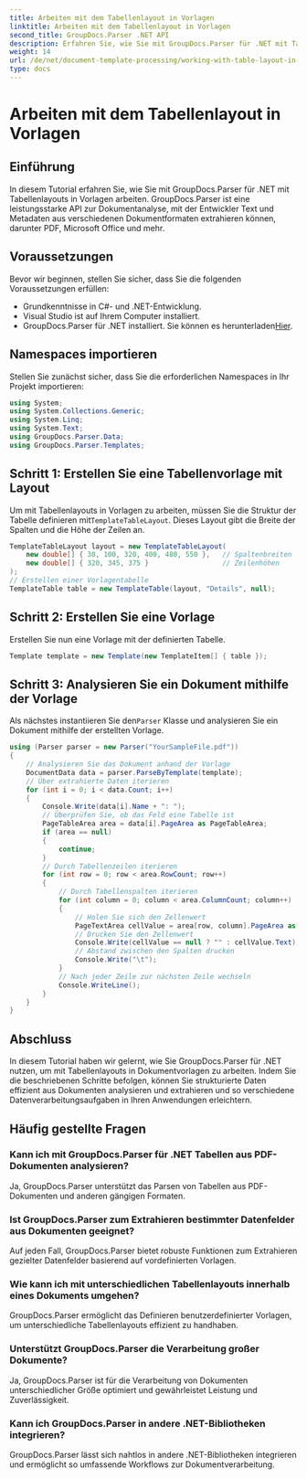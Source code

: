 ```yaml
---
title: Arbeiten mit dem Tabellenlayout in Vorlagen
linktitle: Arbeiten mit dem Tabellenlayout in Vorlagen
second_title: GroupDocs.Parser .NET API
description: Erfahren Sie, wie Sie mit GroupDocs.Parser für .NET mit Tabellenlayouts in Vorlagen arbeiten. Extrahieren Sie strukturierte Daten effizient aus Dokumenten.
weight: 14
url: /de/net/document-template-processing/working-with-table-layout-in-templates/
type: docs
---
```

# Arbeiten mit dem Tabellenlayout in Vorlagen

## Einführung
In diesem Tutorial erfahren Sie, wie Sie mit GroupDocs.Parser für .NET mit Tabellenlayouts in Vorlagen arbeiten. GroupDocs.Parser ist eine leistungsstarke API zur Dokumentanalyse, mit der Entwickler Text und Metadaten aus verschiedenen Dokumentformaten extrahieren können, darunter PDF, Microsoft Office und mehr.
## Voraussetzungen
Bevor wir beginnen, stellen Sie sicher, dass Sie die folgenden Voraussetzungen erfüllen:
- Grundkenntnisse in C#- und .NET-Entwicklung.
- Visual Studio ist auf Ihrem Computer installiert.
-  GroupDocs.Parser für .NET installiert. Sie können es herunterladen[Hier](https://releases.groupdocs.com/parser/net/).

## Namespaces importieren
Stellen Sie zunächst sicher, dass Sie die erforderlichen Namespaces in Ihr Projekt importieren:
```csharp
using System;
using System.Collections.Generic;
using System.Linq;
using System.Text;
using GroupDocs.Parser.Data;
using GroupDocs.Parser.Templates;
```
## Schritt 1: Erstellen Sie eine Tabellenvorlage mit Layout
Um mit Tabellenlayouts in Vorlagen zu arbeiten, müssen Sie die Struktur der Tabelle definieren mit`TemplateTableLayout`. Dieses Layout gibt die Breite der Spalten und die Höhe der Zeilen an.
```csharp
TemplateTableLayout layout = new TemplateTableLayout(
    new double[] { 30, 100, 320, 400, 480, 550 },   // Spaltenbreiten
    new double[] { 320, 345, 375 }                  // Zeilenhöhen
);
// Erstellen einer Vorlagentabelle
TemplateTable table = new TemplateTable(layout, "Details", null);
```
## Schritt 2: Erstellen Sie eine Vorlage
Erstellen Sie nun eine Vorlage mit der definierten Tabelle.
```csharp
Template template = new Template(new TemplateItem[] { table });
```
## Schritt 3: Analysieren Sie ein Dokument mithilfe der Vorlage
 Als nächstes instantiieren Sie den`Parser` Klasse und analysieren Sie ein Dokument mithilfe der erstellten Vorlage.
```csharp
using (Parser parser = new Parser("YourSampleFile.pdf"))
{
    // Analysieren Sie das Dokument anhand der Vorlage
    DocumentData data = parser.ParseByTemplate(template);
    // Über extrahierte Daten iterieren
    for (int i = 0; i < data.Count; i++)
    {
        Console.Write(data[i].Name + ": ");
        // Überprüfen Sie, ob das Feld eine Tabelle ist
        PageTableArea area = data[i].PageArea as PageTableArea;
        if (area == null)
        {
            continue;
        }
        // Durch Tabellenzeilen iterieren
        for (int row = 0; row < area.RowCount; row++)
        {
            // Durch Tabellenspalten iterieren
            for (int column = 0; column < area.ColumnCount; column++)
            {
                // Holen Sie sich den Zellenwert
                PageTextArea cellValue = area[row, column].PageArea as PageTextArea;
                // Drucken Sie den Zellenwert
                Console.Write(cellValue == null ? "" : cellValue.Text);
                // Abstand zwischen den Spalten drucken
                Console.Write("\t");
            }
            // Nach jeder Zeile zur nächsten Zeile wechseln
            Console.WriteLine();
        }
    }
}
```

## Abschluss
In diesem Tutorial haben wir gelernt, wie Sie GroupDocs.Parser für .NET nutzen, um mit Tabellenlayouts in Dokumentvorlagen zu arbeiten. Indem Sie die beschriebenen Schritte befolgen, können Sie strukturierte Daten effizient aus Dokumenten analysieren und extrahieren und so verschiedene Datenverarbeitungsaufgaben in Ihren Anwendungen erleichtern.

## Häufig gestellte Fragen
### Kann ich mit GroupDocs.Parser für .NET Tabellen aus PDF-Dokumenten analysieren?
Ja, GroupDocs.Parser unterstützt das Parsen von Tabellen aus PDF-Dokumenten und anderen gängigen Formaten.
### Ist GroupDocs.Parser zum Extrahieren bestimmter Datenfelder aus Dokumenten geeignet?
Auf jeden Fall, GroupDocs.Parser bietet robuste Funktionen zum Extrahieren gezielter Datenfelder basierend auf vordefinierten Vorlagen.
### Wie kann ich mit unterschiedlichen Tabellenlayouts innerhalb eines Dokuments umgehen?
GroupDocs.Parser ermöglicht das Definieren benutzerdefinierter Vorlagen, um unterschiedliche Tabellenlayouts effizient zu handhaben.
### Unterstützt GroupDocs.Parser die Verarbeitung großer Dokumente?
Ja, GroupDocs.Parser ist für die Verarbeitung von Dokumenten unterschiedlicher Größe optimiert und gewährleistet Leistung und Zuverlässigkeit.
### Kann ich GroupDocs.Parser in andere .NET-Bibliotheken integrieren?
GroupDocs.Parser lässt sich nahtlos in andere .NET-Bibliotheken integrieren und ermöglicht so umfassende Workflows zur Dokumentverarbeitung.